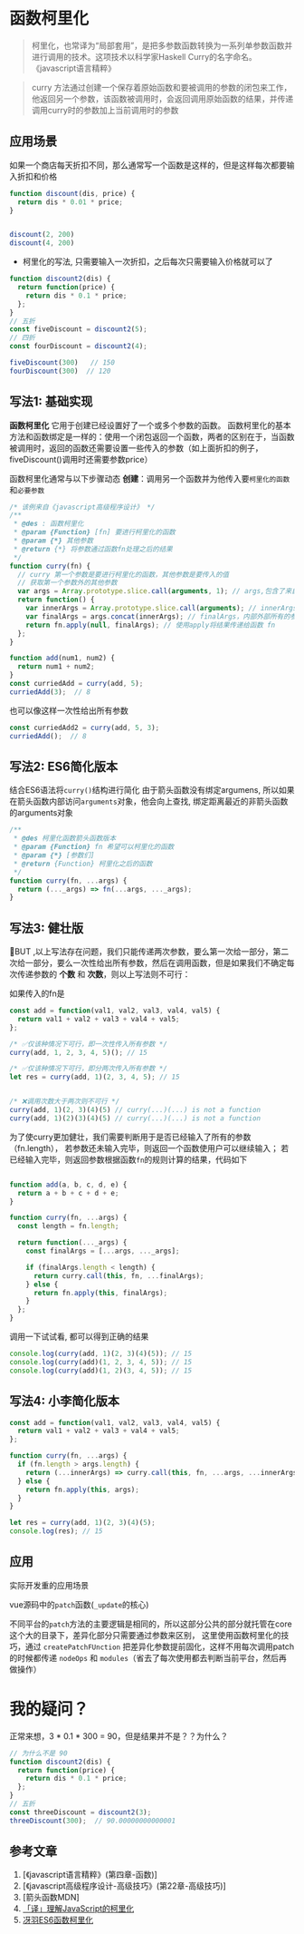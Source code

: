 # 函数柯里化

> 柯里化，也常译为“局部套用”，是把多参数函数转换为一系列单参数函数并进行调用的技术。这项技术以科学家Haskell Curry的名字命名。
>    《javascript语言精粹》

> curry 方法通过创建一个保存着原始函数和要被调用的参数的闭包来工作，他返回另一个参数，该函数被调用时，会返回调用原始函数的结果，并传递调用curry时的参数加上当前调用时的参数



## 应用场景

如果一个商店每天折扣不同，那么通常写一个函数是这样的，但是这样每次都要输入折扣和价格

```javascript
function discount(dis, price) {
  return dis * 0.01 * price;
}


discount(2, 200)
discount(4, 200)
```

- 柯里化的写法, 只需要输入一次折扣，之后每次只需要输入价格就可以了

```javascript
function discount2(dis) {
  return function(price) {
    return dis * 0.1 * price;
  };
}
// 五折
const fiveDiscount = discount2(5);
// 四折
const fourDiscount = discount2(4);

fiveDiscount(300)   // 150
fourDiscount(300)  // 120

```





## 写法1: 基础实现

**函数柯里化** 它用于创建已经设置好了一个或多个参数的函数。
函数柯里化的基本方法和函数绑定是一样的：使用一个闭包返回一个函数，两者的区别在于，当函数被调用时，返回的函数还需要设置一些传入的参数（如上面折扣的例子，fiveDiscount()调用时还需要参数price）

函数柯里化通常与以下步骤动态 **创建**：调用另一个函数并为他传入要`柯里化的函数`和`必要参数`


```javascript
/* 该例来自《javascript高级程序设计》 */
/**
 * @des : 函数柯里化
 * @param {Function} [fn] 要进行柯里化的函数
 * @param {*} 其他参数
 * @return {*} 将参数通过函数fn处理之后的结果
 */
function curry(fn) {
  // curry 第一个参数是要进行柯里化的函数，其他参数是要传入的值
  // 获取第一个参数外的其他参数
  var args = Array.prototype.slice.call(arguments, 1); // args,包含了来自外部函数
  return function() {
    var innerArgs = Array.prototype.slice.call(arguments); // innerArgs，用来存放内部函数的所有参数
    var finalArgs = args.concat(innerArgs); // finalArgs，内部外部所有的参数
    return fn.apply(null, finalArgs); // 使用apply将结果传递给函数 fn
  };
}

function add(num1, num2) {
  return num1 + num2;
}
const curriedAdd = curry(add, 5);
curriedAdd(3);  // 8

```


也可以像这样一次性给出所有参数

```javascript
const curriedAdd2 = curry(add, 5, 3);
curriedAdd();  // 8

```




## 写法2: ES6简化版本

结合ES6语法将`curry()`结构进行简化
由于箭头函数没有绑定argumens, 所以如果在箭头函数内部访问`arguments`对象，他会向上查找, 绑定距离最近的非箭头函数的arguments对象



```javascript
/**
 * @des 柯里化函数箭头函数版本
 * @param {Function} fn 希望可以柯里化的函数
 * @param {*} [参数们]
 * @return {Function} 柯里化之后的函数
 */
function curry(fn, ...args) {
  return (..._args) => fn(...args, ..._args);
}

```




## 写法3: 健壮版


🐞BUT ,以上写法存在问题，我们只能传递两次参数，要么第一次给一部分，第二次给一部分，要么一次性给出所有参数，然后在调用函数，但是如果我们不确定每次传递参数的 **个数** 和 **次数**，则以上写法则不可行：

如果传入的fn是


```javascript
const add = function(val1, val2, val3, val4, val5) {
  return val1 + val2 + val3 + val4 + val5;
};
```


```js
/* ✅仅该种情况下可行，即一次性传入所有参数 */
curry(add, 1, 2, 3, 4, 5)(); // 15

/* ✅仅该种情况下可行，即分两次传入所有参数 */
let res = curry(add, 1)(2, 3, 4, 5); // 15


/* ❌调用次数大于两次则不可行 */
curry(add, 1)(2, 3)(4)(5) // curry(...)(...) is not a function
curry(add, 1)(2)(3)(4)(5) // curry(...)(...) is not a function
```

 
为了使curry更加健壮，我们需要判断用于是否已经输入了所有的参数（fn.length），
若参数还未输入完毕，则返回一个函数使用户可以继续输入；
若已经输入完毕，则返回参数根据函数`fn`的规则计算的结果，代码如下


```javascript

function add(a, b, c, d, e) {
  return a + b + c + d + e;
}

function curry(fn, ...args) {
  const length = fn.length;

  return function(..._args) {
    const finalArgs = [...args, ..._args];

    if (finalArgs.length < length) {
      return curry.call(this, fn, ...finalArgs);
    } else {
      return fn.apply(this, finalArgs);
    }
  };
}

```

调用一下试试看,  都可以得到正确的结果

```javascript
console.log(curry(add, 1)(2, 3)(4)(5)); // 15
console.log(curry(add)(1, 2, 3, 4, 5)); // 15
console.log(curry(add)(1, 2)(3, 4, 5)); // 15
```


## 写法4: 小李简化版本


```js
const add = function(val1, val2, val3, val4, val5) {
  return val1 + val2 + val3 + val4 + val5;
};

function curry(fn, ...args) {
  if (fn.length > args.length) {
    return (...innerArgs) => curry.call(this, fn, ...args, ...innerArgs);
  } else {
    return fn.apply(this, args);
  }
}

let res = curry(add, 1)(2, 3)(4)(5);
console.log(res); // 15
```




## 应用

实际开发重的应用场景


vue源码中的`patch`函数(`_update`的核心)

不同平台的`patch`方法的主要逻辑是相同的，所以这部分公共的部分就托管在core这个大的目录下，差异化部分只需要通过参数来区别，
这里使用函数柯里化的技巧，通过 `createPatchFUnction` 把差异化参数提前固化，这样不用每次调用patch的时候都传递 `nodeOps` 和 `modules`（省去了每次使用都去判断当前平台，然后再做操作）






# 我的疑问？

正常来想，3 * 0.1 * 300 = 90，但是结果并不是？？为什么？


```javascript
// 为什么不是 90
function discount2(dis) {
  return function(price) {
    return dis * 0.1 * price;
  };
}
// 五折
const threeDiscount = discount2(3);
threeDiscount(300);  // 90.00000000000001

```


## 参考文章

1. [《javascript语言精粹》(第四章-函数)]
2. [《javascript高级程序设计-高级技巧》(第22章-高级技巧)]
3. [箭头函数MDN]
4. [「译」理解JavaScript的柯里化](https://juejin.im/post/5bf18715e51d45244939acc5)
5. [冴羽ES6函数柯里化](https://github.com/mqyqingfeng/Blog/issues/42)